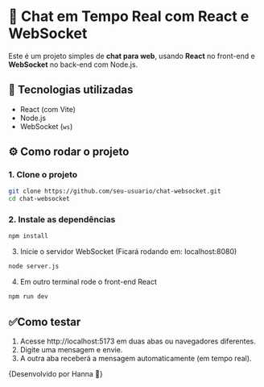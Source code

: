 # 💬 Chat em Tempo Real com React e WebSocket

Este é um projeto simples de **chat para web**, usando **React** no front-end e **WebSocket** no back-end com Node.js.

## 🚀 Tecnologias utilizadas

- React (com Vite)
- Node.js
- WebSocket (`ws`)

## ⚙️ Como rodar o projeto

### 1. Clone o projeto
```bash
git clone https://github.com/seu-usuario/chat-websocket.git
cd chat-websocket
```

### 2. Instale as dependências
```bash
npm install
```

3. Inicie o servidor WebSocket (Ficará rodando em: localhost:8080)
```bash
node server.js
```

4. Em outro terminal rode o front-end React
```bash
npm run dev
```

## ✅Como testar

1. Acesse http://localhost:5173 em duas abas ou navegadores diferentes.
2. Digite uma mensagem e envie.
3. A outra aba receberá a mensagem automaticamente (em tempo real).


{Desenvolvido por Hanna 💙}